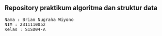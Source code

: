 ## Repository praktikum algoritma dan struktur data

<pre>
Nama : Brian Nugraha Wiyono
NIM : 2311110052
Kelas : S1SD04-A
</pre>
